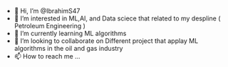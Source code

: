 - 👋 Hi, I’m @IbrahimS47
- 👀 I’m interested in ML,AI, and Data sciece that related to my despline ( Petroleum Engineering )
- 🌱 I’m currently learning ML algorithms
- 💞️ I’m looking to collaborate on Different project that applay ML algorithms in the oil and gas industry 
- 📫 How to reach me ...

<!---
IbrahimS47/IbrahimS47 is a ✨ special ✨ repository because its `README.md` (this file) appears on your GitHub profile.
You can click the Preview link to take a look at your changes.
--->
